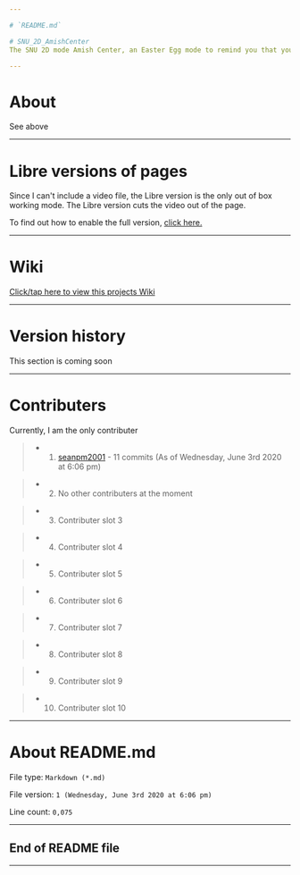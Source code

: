 ```yaml
---

# `README.md`

# SNU_2D_AmishCenter
The SNU 2D mode Amish Center, an Easter Egg mode to remind you that you aren't amish.

---
```


# About

See above

---

# Libre versions of pages

Since I can't include a video file, the Libre version is the only out of box working mode. The Libre version cuts the video out of the page.

To find out how to enable the full version, [click here.](https://github.com/seanpm2001/SNU_2D_AmishCenter/blob/master/Amish%20Center/AmishParadiseAddin.md)

---

# Wiki

[Click/tap here to view this projects Wiki](https://github.com/seanpm2001/SNU_2D_AmishCenter/wiki)

---

# Version history

This section is coming soon

---

# Contributers

Currently, I am the only contributer

> * 1. [seanpm2001](https://github.com/seanpm2001/) - 11 commits (As of Wednesday, June 3rd 2020 at 6:06 pm)

> * 2. No other contributers at the moment

> * 3. Contributer slot 3

> * 4. Contributer slot 4

> * 5. Contributer slot 5

> * 6. Contributer slot 6

> * 7. Contributer slot 7

> * 8. Contributer slot 8

> * 9. Contributer slot 9

> * 10. Contributer slot 10

---

# About README.md

File type: `Markdown (*.md)`

File version: `1 (Wednesday, June 3rd 2020 at 6:06 pm)`

Line count: `0,075`

---

## End of README file

---
